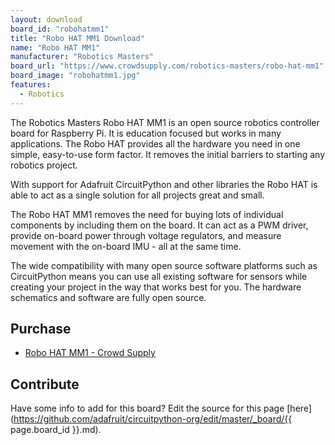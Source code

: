 ```yaml
---
layout: download
board_id: "robohatmm1"
title: "Robo HAT MM1 Download"
name: "Robo HAT MM1"
manufacturer: "Robotics Masters"
board_url: "https://www.crowdsupply.com/robotics-masters/robo-hat-mm1"
board_image: "robohatmm1.jpg"
features:
  - Robotics
---
```


The Robotics Masters Robo HAT MM1 is an open source robotics controller board for Raspberry Pi. It is education focused but works in many applications. The Robo HAT provides all the hardware you need in one simple, easy-to-use form factor. It removes the initial barriers to starting any robotics project.

With support for Adafruit CircuitPython and other libraries the Robo HAT is able to act as a single solution for all projects great and small.

The Robo HAT MM1 removes the need for buying lots of individual components by including them on the board. It can act as a PWM driver, provide on-board power through voltage regulators, and measure movement with the on-board IMU - all at the same time.

The wide compatibility with many open source software platforms such as CircuitPython means you can use all existing software for sensors while creating your project in the way that works best for you. The hardware schematics and software are fully open source.

## Purchase
* [Robo HAT MM1 - Crowd Supply](https://www.crowdsupply.com/robotics-masters/robo-hat-mm1)

## Contribute

Have some info to add for this board? Edit the source for this page [here](https://github.com/adafruit/circuitpython-org/edit/master/_board/{{ page.board_id }}.md).
